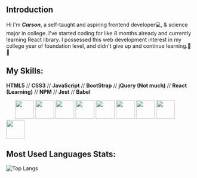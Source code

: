 ## Introduction

Hi I'm <em>**Carson**</em>, a self-taught and aspiring frontend developer💻, & science major in college. I've started coding for like 8 months already and currently learning React library. I possessed this web development interest in my college year of foundation level, and didn't give up and continue learning.💪🧠

## My Skills:
**HTML5**
// **CSS3**
// **JavaScript**
// **BootStrap**
// **jQuery (Not much)**
// **React (Learning)**
// **NPM**
// **Jest**
// **Babel**


<body>
<div class="DevIcons" style="display: inline; margin: 1.5rem">
          <img height=50 src="https://cdn.jsdelivr.net/gh/devicons/devicon/icons/html5/html5-original.svg" />
          <img height=50 src="https://cdn.jsdelivr.net/gh/devicons/devicon/icons/css3/css3-original.svg" />
          <img height=50 src="https://cdn.jsdelivr.net/gh/devicons/devicon/icons/javascript/javascript-original.svg#" />
          <img height=50 src="https://cdn.jsdelivr.net/gh/devicons/devicon/icons/bootstrap/bootstrap-original.svg" />
          <img height=50 src="https://cdn.jsdelivr.net/gh/devicons/devicon/icons/jquery/jquery-original-wordmark.svg" />
          <img height=50 src="https://cdn.jsdelivr.net/gh/devicons/devicon/icons/react/react-original.svg" />
          <img height=50 src="https://cdn.jsdelivr.net/gh/devicons/devicon/icons/npm/npm-original-wordmark.svg" />
          <img height=50 src="https://cdn.jsdelivr.net/gh/devicons/devicon/icons/jest/jest-plain.svg" />
          <img height=50 src="https://cdn.jsdelivr.net/gh/devicons/devicon/icons/babel/babel-original.svg" />
</div>
</body>

## Most Used Languages Stats:

![Top Langs](https://github-readme-stats.vercel.app/api/top-langs/?username=Carson3377&theme=cyan)
